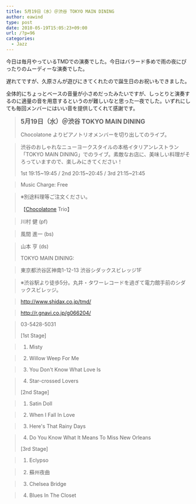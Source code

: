 ```yaml
---
title: 5月19日（水）＠渋谷 TOKYO MAIN DINING
author: eawind
type: post
date: 2010-05-19T15:05:23+09:00
url: /?p=96
categories:
  - Jazz
---
```

今日は毎月やっているTMDでの演奏でした。今日はバラード多めで雨の夜にぴったりのムーディーな演奏でした。

遅れてですが、久原さんが遊びにきてくれたので誕生日のお祝いもできました。

全体的にちょっとベースの音量が小さめだったみたいですが、しっとりと演奏するのに適量の音を用意するというのが難しいなと思った一夜でした。いずれにしても毎回メンバーにはいい音を提供してくれて感謝です。

> **<big>5月19日（水）＠渋谷 TOKYO MAIN DINING</big>**
>
> Chocolatone よりピアノトリオメンバーを切り出してのライブ。

> 渋谷のおしゃれなニューヨークスタイルの本格イタリアンレストラン「TOKYO MAIN DINING」でのライブ。素敵なお店に、美味しい料理がそろっていますので、楽しみにきてください！
>
> 1st 19:15~19:45 / 2nd 20:15~20:45 / 3rd 21:15~21:45

> Music Charge: Free

> ※別途料理等ご注文ください。
>
> 【[Chocolatone][1] Trio】

> 川村 健 (pf)

> 風間 進一 (bs)

> 山本 亨 (ds)
>
> TOKYO MAIN DINING:

> 東京都渋谷区神南1-12-13 渋谷シダックスビレッジ1F

> ※渋谷駅より徒歩5分。丸井・タワーレコードを過ぎて電力館手前のシダックスビレッジ。

> http://www.shidax.co.jp/tmd/

> <a href="http://r.gnavi.co.jp/g066204/" target="_blank" rel="noopener noreferrer">http://r.gnavi.co.jp/g066204/</a>

> 03-5428-5031
>
> [1st Stage]

> 1. Misty

> 2. Willow Weep For Me

> 3. You Don't Know What Love Is

> 4. Star-crossed Lovers
>
> [2nd Stage]

> 1. Satin Doll

> 2. When I Fall In Love

> 3. Here's That Rainy Days

> 4. Do You Know What It Means To Miss New Orleans
>
> [3rd Stage]

> 1. Eclypso

> 2. 蘇州夜曲

> 3. Chelsea Bridge

> 4. Blues In The Closet

 [1]: http://www.eawind.net/?page_id=930
